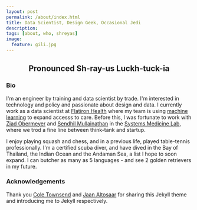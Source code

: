 ```yaml
---
layout: post
permalink: /about/index.html
title: Data Scientist, Design Geek, Occasional Jedi
description: 
tags: [about, who, shreyas]
image:
  feature: gili.jpg
---
```


## <center>Pronounced Sh-ray-us Luckh-tuck-ia</center>

### Bio
I'm an engineer by training and data scientist by trade. I'm interested in technology and policy and passionate about design and data. I currently work as a data scientist at [Flatiron Health](http://www.flatiron.com/) where my team is using [machine learning](https://www.ispor.org/heor-resources/presentations-database/presentation/intl2020-3182/100099) to expand accesss to care. Before this, I was fortunate to work with [Ziad Obermeyer](http://ziadobermeyer.com/) and [Sendhil Mullainathan](https://www.chicagobooth.edu/faculty/directory/m/sendhil-mullainathan) 
in the [Systems Medicine Lab](http://www.labsysmed.org), where we trod a fine line between think-tank and startup. 

I enjoy playing squash and chess, and in a previous life, played table-tennis professionally. I'm a certified scuba diver, and have dived in the Bay of Thailand, the Indian Ocean and the Andaman Sea, a list I hope to soon expand. I can butcher as many as 5 languages - and see 2 golden retrievers in my future. 

### Acknowledgements
Thank you [Cole Townsend](http://twnsnd.co/) and [Jaan Altosaar](https://jaan.io/about/) for sharing this Jekyll theme and introducing me to Jekyll respectively.